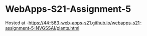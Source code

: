 # WebApps-S21-Assignment-5
Hosted at -https://44-563-web-apps-s21.github.io/webapps-s21-assignment-5-NVGSSAI/plants.html
